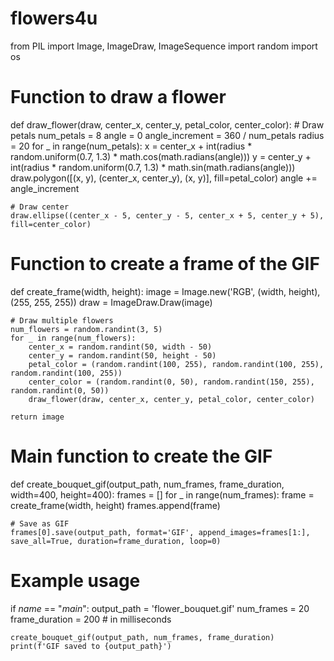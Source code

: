 # flowers4u
from PIL import Image, ImageDraw, ImageSequence
import random
import os

# Function to draw a flower
def draw_flower(draw, center_x, center_y, petal_color, center_color):
    # Draw petals
    num_petals = 8
    angle = 0
    angle_increment = 360 / num_petals
    radius = 20
    for _ in range(num_petals):
        x = center_x + int(radius * random.uniform(0.7, 1.3) * math.cos(math.radians(angle)))
        y = center_y + int(radius * random.uniform(0.7, 1.3) * math.sin(math.radians(angle)))
        draw.polygon([(x, y), (center_x, center_y), (x, y)], fill=petal_color)
        angle += angle_increment

    # Draw center
    draw.ellipse((center_x - 5, center_y - 5, center_x + 5, center_y + 5), fill=center_color)

# Function to create a frame of the GIF
def create_frame(width, height):
    image = Image.new('RGB', (width, height), (255, 255, 255))
    draw = ImageDraw.Draw(image)

    # Draw multiple flowers
    num_flowers = random.randint(3, 5)
    for _ in range(num_flowers):
        center_x = random.randint(50, width - 50)
        center_y = random.randint(50, height - 50)
        petal_color = (random.randint(100, 255), random.randint(100, 255), random.randint(100, 255))
        center_color = (random.randint(0, 50), random.randint(150, 255), random.randint(0, 50))
        draw_flower(draw, center_x, center_y, petal_color, center_color)

    return image

# Main function to create the GIF
def create_bouquet_gif(output_path, num_frames, frame_duration, width=400, height=400):
    frames = []
    for _ in range(num_frames):
        frame = create_frame(width, height)
        frames.append(frame)
    
    # Save as GIF
    frames[0].save(output_path, format='GIF', append_images=frames[1:], save_all=True, duration=frame_duration, loop=0)

# Example usage
if _name_ == "_main_":
    output_path = 'flower_bouquet.gif'
    num_frames = 20
    frame_duration = 200  # in milliseconds

    create_bouquet_gif(output_path, num_frames, frame_duration)
    print(f'GIF saved to {output_path}')
